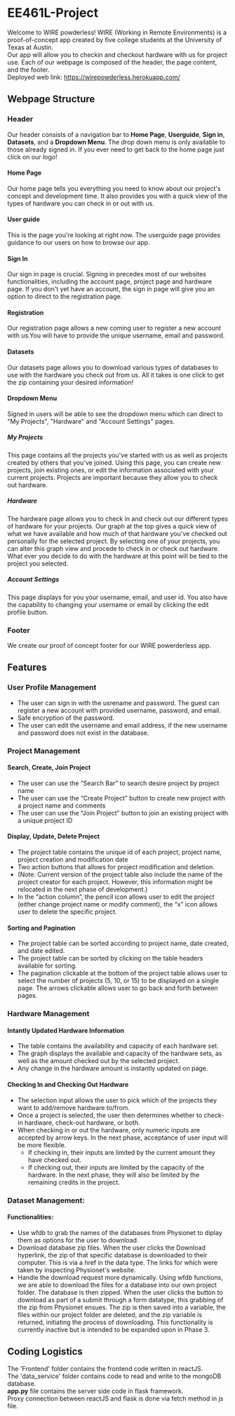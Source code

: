 # EE461L-Project
Welcome to WIRE powderless! WIRE (Working in Remote Environments) is a proof-of-concept app created by five college students at the University of Texas at Austin. <br>
Our app will allow you to checkin and checkout hardware with us for project use. Each of our webpage is composed of the header, the page content, and the footer. <br>
Deployed web link: 
https://wirepowderless.herokuapp.com/

## Webpage Structure
### Header
Our header consists of a navigation bar to **Home Page**, **Userguide**, **Sign in**, **Datasets**, and a **Dropdown Menu**. The drop down menu is only available to those already signed in. If you ever need to get back to the home page just click on our logo!<br>
#### Home Page
Our home page tells you everything you need to know about our project's concept and development time. It also provides you with a quick view of the types of hardware you can check in or out with us. 
#### User guide
This is the page you're looking at right now. The userguide page provides guidance to our users on how to browse our app.
#### Sign In
Our sign in page is crucial. Signing in precedes most of our websites functionalities, including the account page, project page and hardware page. If you don't yet have an account, the sign in page will give you an option to direct to the registration page.
#### Registration
Our registration page allows a new coming user to register a new account with us.You will have to provide the unique username, email and password.
#### Datasets
Our datasets page allows you to download various types of databases to use with the hardware you check out from us. All it takes is one click to get the zip containing your desired information!
#### Dropdown Menu
Signed in users will be able to see the dropdown menu which can direct to "My Projects", "Hardware" and "Account Settings" pages.
##### My Projects
This page contains all the projects you've started with us as well as projects created by others that you've joined. Using this page, you can create new projects, join existing ones, or edit the information associated with your current projects. Projects are important because they allow you to check out hardware.
##### Hardware
The hardware page allows you to check in and check out our different types of hardware for your projects. Our graph at the top gives a quick view of what we have available and how much of that hardware you've checked out personally for the selected project. By selecting one of your projects, you can alter this graph view and procede to check in or check out hardware. What ever you decide to do with the hardware at this point will be tied to the project you selected. 
##### Account Settings
This page displays for you your username, email, and user id. You also have the capability to changing your username or email by clicking the edit profile button.
### Footer
We create our proof of concept footer for our WIRE powerderless app.




## Features

### User Profile Management
  * The user can sign in with the usrename and password. The guest can register a new account with provided username, password, and email.
  * Safe encryption of the password.
  * The user can edit the username and email address, if the new username and password does not exist in the database.

### Project Management

#### Search, Create, Join Project
  * The user can use the “Search Bar” to search desire project by project name
 * The user can use the “Create Project” button to create new project with a project name and comments
 * The user can use the “Join Project” button to join an existing project with a unique project ID

#### Display, Update, Delete Project
  * The project table contains the unique id of each project, project name, project creation and modification date
  * Two action buttons that allows for project modification and deletion.
  * (Note: Current version of the project table also include the name of the project creator for each project. However, this information might be relocated in the next phase of development.)
  * In the “action column”, the pencil icon allows user to edit the project (either change project name or modify comment), the “x” icon allows user to delete the specific project.

#### Sorting and Pagination
  * The project table can be sorted according to project name, date created, and date edited.
  * The project table can be sorted by clicking on the table headers available for sorting.
  * The pagination clickable at the bottom of the project table allows user to select the number of projects (5, 10, or 15) to be displayed on a single page. The arrows clickable allows user to go back and forth between pages.


### Hardware Management
#### Intantly Updated Hardware Information 
  * The table contains the availability and capacity of each hardware set.
  * The graph displays the available and capacity of the hardware sets, as well as the amount checked out by the selected project.
  * Any change in the hardware amount is instantly updated on page.

#### Checking In and Checking Out Hardware
  * The selection input allows the user to pick which of the projects they want to add/remove hardware to/from.
  * Once a project is selected, the user then determines whether to check-in hardware, check-out hardware, or both. 
  * When checking in or out the hardware, only numeric inputs are accepted by arrow keys. In the next phase, acceptance of user input will be more flexible. 
    * If checking in, their inputs are limited by the current amount they have checked out.
    * If checking out, their inputs are limited by the capacity of the hardware. In the next phase, they will also be limited by the remaining credits in the project.

### Dataset Management:
#### Functionalities: 
  * Use wfdb to grab the names of the databases from Physionet to diplay them as options for the user to download.
  * Download database zip files. When the user clicks the Download hyperlink, the zip of that specific database is downloaded to their computer. This is via a href in the <a></a> data type. The links for which were taken by inspecting Physionet's website. 
  * Handle the download request more dynamically. Using wfdb functions, we are able to download the files for a database into our own project folder. The database is then zipped. When the user clicks the button to download as part of a submit through a form datatype, this grabbing of the zip from Physionet ensues. The zip is then saved into a variable, the files within our project folder are deleted, and the zip variable is returned, initiating the process of downloading. This functionality is currently inactive but is intended to be expanded upon in Phase 3.



## Coding Logistics

The 'Frontend' folder contains the frontend code written in reactJS.<br>
The 'data_service' folder contains code to read and write to the mongoDB database.<br>
<b>app.py</b> file contains the server side code in flask framework.<br>
Proxy connection between reactJS and flask is done via fetch method in js file.<br>
